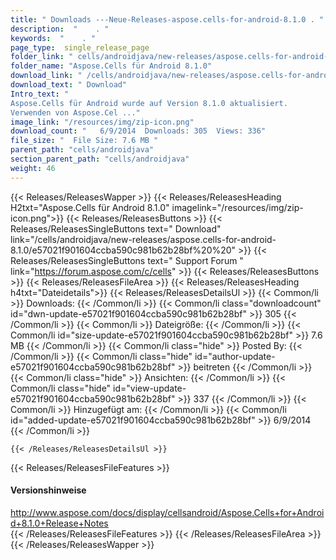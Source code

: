 ```yaml
---
title: " Downloads ---Neue-Releases-aspose.cells-for-android-8.1.0 . "
description:  "    . " 
keywords:  "    . " 
page_type:  single_release_page
folder_link: " cells/androidjava/new-releases/aspose.cells-for-android-8.1.0/"
folder_name: "Aspose.Cells für Android 8.1.0"
download_link: " /cells/androidjava/new-releases/aspose.cells-for-android-8.1.0/e57021f901604ccba590c981b62b28bf"
download_text: " Download"
Intro_text: " 
Aspose.Cells für Android wurde auf Version 8.1.0 aktualisiert.
Verwenden von Aspose.Cel ..."
image_link: "/resources/img/zip-icon.png"
download_count: "   6/9/2014  Downloads: 305  Views: 336"
file_size: "  File Size: 7.6 MB "
parent_path: "cells/androidjava"
section_parent_path: "cells/androidjava"
weight: 46
---
```


{{< Releases/ReleasesWapper >}}
  {{< Releases/ReleasesHeading H2txt="Aspose.Cells für Android 8.1.0" imagelink="/resources/img/zip-icon.png">}}
  {{< Releases/ReleasesButtons >}}
    {{< Releases/ReleasesSingleButtons text=" Download" link="/cells/androidjava/new-releases/aspose.cells-for-android-8.1.0/e57021f901604ccba590c981b62b28bf%20%20" >}}
    {{< Releases/ReleasesSingleButtons text=" Support Forum " link="https://forum.aspose.com/c/cells" >}}
  {{< Releases/ReleasesButtons >}}
  {{< Releases/ReleasesFileArea >}}
    {{< Releases/ReleasesHeading h4txt="Dateidetails">}}
    {{< Releases/ReleasesDetailsUl >}}
            {{< Common/li >}} Downloads: {{< /Common/li >}}
      {{< Common/li class="downloadcount" id="dwn-update-e57021f901604ccba590c981b62b28bf" >}} 305 {{< /Common/li >}}
      {{< Common/li >}} Dateigröße: {{< /Common/li >}}
      {{< Common/li id="size-update-e57021f901604ccba590c981b62b28bf" >}} 7.6 MB {{< /Common/li >}} 
      {{< Common/li  class="hide" >}} Posted By: {{< /Common/li >}} 
      {{< Common/li class="hide" id="author-update-e57021f901604ccba590c981b62b28bf" >}} beitreten {{< /Common/li >}}
      {{< Common/li class="hide" >}} Ansichten: {{< /Common/li >}}
      {{< Common/li class="hide" id="view-update-e57021f901604ccba590c981b62b28bf" >}} 337 {{< /Common/li >}}
      {{< Common/li >}} Hinzugefügt am: {{< /Common/li >}}
      {{< Common/li id="added-update-e57021f901604ccba590c981b62b28bf" >}} 6/9/2014 {{< /Common/li >}} 

    {{< /Releases/ReleasesDetailsUl >}}

  {{< Releases/ReleasesFileFeatures >}}
      <h4>Versionshinweise</h4><div> <a href="http://www.aspose.com/docs/display/cellsandroid/Aspose.Cells+for+Android+8.1.0+Release+Notes">http://www.aspose.com/docs/display/cellsandroid/Aspose.Cells+for+Android+8.1.0+Release+Notes</a></div>
  {{< /Releases/ReleasesFileFeatures >}}
 {{< /Releases/ReleasesFileArea >}}
{{< /Releases/ReleasesWapper >}}



